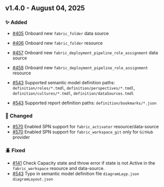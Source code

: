 ## v1.4.0 - August 04, 2025

### ✨ Added

* [#405](https://github.com/microsoft/terraform-provider-fabric/issues/405) Onboard new `fabric_folder` data source
* [#406](https://github.com/microsoft/terraform-provider-fabric/issues/406) Onboard new `fabric_folder` resource
* [#457](https://github.com/microsoft/terraform-provider-fabric/issues/457) Onboard new `fabric_deployment_pipeline_role_assignment` data source
* [#458](https://github.com/microsoft/terraform-provider-fabric/issues/458) Onboard new `fabric_deployment_pipeline_role_assignment` resource
* [#543](https://github.com/microsoft/terraform-provider-fabric/issues/543) Supported semantic model definition paths: `definition/roles/*.tmdl`, `definition/perspectives/*.tmdl`, `definition/cultures/*.tmdl`, `definition/dataSources.tmdl`

* [#543](https://github.com/microsoft/terraform-provider-fabric/issues/543) Supported report definition paths: `definition/bookmarks/*.json`

### 💫 Changed

* [#570](https://github.com/microsoft/terraform-provider-fabric/issues/570) Enabled SPN support for `fabric_activator` resource/data-source
* [#570](https://github.com/microsoft/terraform-provider-fabric/issues/570) Enabled SPN support for `fabric_workspace_git` only for `GitHub` provider

### 🪲 Fixed

* [#141](https://github.com/microsoft/terraform-provider-fabric/issues/141) Check Capacity state and throw error if state is not Active in the `fabric_workspace` resource and data-source.
* [#543](https://github.com/microsoft/terraform-provider-fabric/issues/543) Typo in semantic model definition file `diagramLayp.json` `diagramLayout.json`
